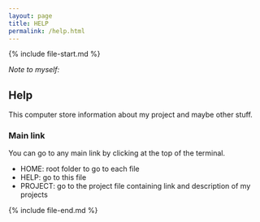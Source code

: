 ```yaml
---
layout: page
title: HELP
permalink: /help.html
---
```


{% include file-start.md %}

_Note to myself:_

## Help

This computer store information about my project and maybe other stuff.

### Main link

You can go to any main link by clicking at the top of the terminal.

- HOME: root folder to go to each file
- HELP: go to this file
- PROJECT: go to the project file containing link and description of my projects

{% include file-end.md %}
